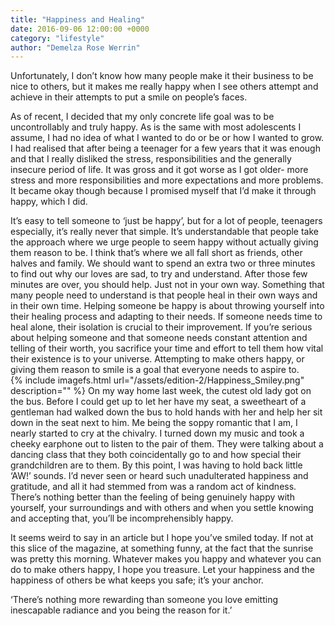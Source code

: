 ```yaml
---
title: "Happiness and Healing"
date: 2016-09-06 12:00:00 +0000
category: "lifestyle"
author: "Demelza Rose Werrin"
---
```


Unfortunately, I don’t know how many people make it their business to be nice to others, but it makes me really happy when I see others attempt and achieve in their attempts to put a smile on people’s faces.  

As of recent, I decided that my only concrete life goal was to be uncontrollably and truly happy. As is the same with most adolescents I assume, I had no idea of what I wanted to do or be or how I wanted to grow. I had realised that after being a teenager for a few years that it was enough and that I really disliked the stress, responsibilities and the generally insecure period of life. It was gross and it got worse as I got older- more stress and more responsibilities and more expectations and more problems. It became okay though because I promised myself that I’d make it through happy, which I did.  

It’s easy to tell someone to ‘just be happy’, but for a lot of people, teenagers especially, it’s really never that simple. It’s understandable that people take the approach where we urge people to seem happy without actually giving them reason to be. I think that’s where we all fall short as friends, other halves and family. We should want to spend an extra two or three minutes to find out why our loves are sad, to try and understand. After those few minutes are over, you should help. Just not in your own way. Something that many people need to understand is that people heal in their own ways and in their own time. Helping someone be happy is about throwing yourself into their healing process and adapting to their needs. If someone needs time to heal alone, their isolation is crucial to their improvement. If you’re serious about helping someone and that someone needs constant attention and telling of their worth, you sacrifice your time and effort to tell them how vital their existence is to your universe. Attempting to make others happy, or giving them reason to smile is a goal that everyone needs to aspire to.  
 {% include imagefs.html url="/assets/edition-2/Happiness_Smiley.png" description="" %}
On my way home last week, the cutest old lady got on the bus. Before I could get up to let her have my seat, a sweetheart of a gentleman had walked down the bus to hold hands with her and help her sit down in the seat next to him. Me being the soppy romantic that I am, I nearly started to cry at the chivalry. I turned down my music and took a cheeky earphone out to listen to the pair of them. They were talking about a dancing class that they both coincidentally go to and how special their grandchildren are to them. By this point, I was having to hold back little ‘AW!’ sounds. I’d never seen or heard such unadulterated happiness and gratitude, and all it had stemmed from was a random act of kindness. There’s nothing better than the feeling of being genuinely happy with yourself, your surroundings and with others and when you settle knowing and accepting that, you’ll be incomprehensibly happy.  

It seems weird to say in an article but I hope you’ve smiled today. If not at this slice of the magazine, at something funny, at the fact that the sunrise was pretty this morning. Whatever makes you happy and whatever you can do to make others happy, I hope you treasure. Let your happiness and the happiness of others be what keeps you safe; it’s your anchor.  
 
‘There’s nothing more rewarding than someone you love emitting inescapable radiance and you being the reason for it.’  

